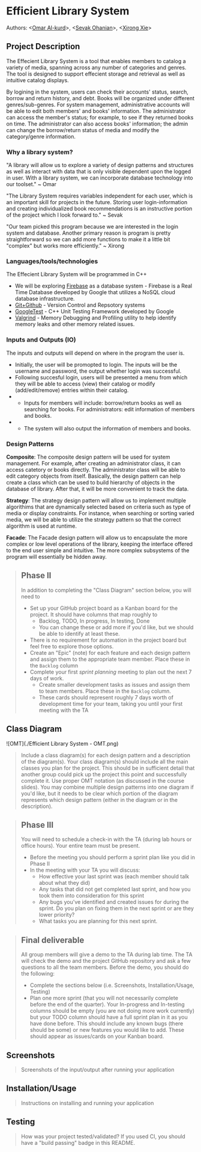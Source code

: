 # Efficient Library System
Authors: \<[Omar Al-kurd](https://github.com/omar-a-007)\>, \<[Sevak Ohanian](https://github.com/SevakOhanian7)\>, \<[Xirong Xie](https://github.com/xxie043)\>

## Project Description
The Effecient Library System is a tool that enables members to catalog a variety of media, spanning across any number of categories and genres. The tool is designed to support effecient storage and retrieval as well as intuitive catalog displays.

By logining in the system, users can check their accounts' status, search, borrow and return history, and debt. Books will be organized under different genres/sub-genres. For system management, administrative accounts will be able to edit both members' and books' information. The administrator can access the member's status; for example, to see if they returned books on time. The administrator can also access books' information; the admin can change the borrow/return status of media and modify the category/genre information.

### Why a library system?
"A library will allow us to explore a variety of design patterns and structures as well as interact with data that is only visible dependent upon the logged in user. With a library system, we can incorporate database technology into our toolset." ~ Omar

"The Library System requires variables independent for each user, which is an important skill for projects in the future. Storing user login-information and creating individualized book recommendations is an instructive portion of the project which I look forward to." ~ Sevak

"Our team picked this program because we are interested in the login system and database. Another primary reason is program is pretty straightforward so we can add more functions to make it a little bit "complex" but works more efficiently." ~ Xirong


 ### Languages/tools/technologies
 The Effecient Library System will be programmed in C++
 * We will be exploring [Firebase](https://firebase.google.com/docs/database/cpp/start) as a database system - Firebase is a Real Time Database developed by Google that utilizes a NoSQL cloud database infrastructure.
 * [Git+Github](https://github.com/) - Version Control and Repsotory systems
 * [GoogleTest](https://github.com/google/googletest) - C++ Unit Testing Framework developed by Google
 * [Valgrind](https://valgrind.org/) - Memory Debugging and Profiling utility to help identify memory leaks and other memory related issues.
 
 ### Inputs and Outputs (IO)
 The inputs and outputs will depend on where in the program the user is.
 * Initially, the user will be promopted to login. The inputs will be the username and password, the output whether login was successful.
 * Following succesful login, users will be presented a menu from which they will be able to access (view) their catalog or modify (add/edit/remove) entries within their catalog.
 * * Inputs for members will include: borrow/return books as well as searching for books. For administrators: edit information of members and books.
 * * The system will also output the information of members and books.
 
 ### Design Patterns
**Composite**: The composite design pattern will be used for system management. For example, after creating an administrator class, it can access catetory or books directly. The administrator class will be able to edit category objects from itself. Basically, the design pattern can help create a class which can be used to build hierarchy of objects in the database of library. After that, it will be more convenient to track the data. 

 **Strategy**: The strategy design pattern will allow us to implement multiple algorithims that are dynamically selected based on criteria such as type of media or display constraints. For instance, when searching or sorting varied media, we will be able to utilize the strategy pattern so that the correct algorithm is used at runtime. 
 
 **Facade**: The Facade design pattern will allow us to encapsulate the more complex or low level operations of the library, keeping the interface offered to the end user simple and intuitive. The more complex subsystems of the program will essentially be hidden away.

 > ## Phase II
 > In addition to completing the "Class Diagram" section below, you will need to 
 > * Set up your GitHub project board as a Kanban board for the project. It should have columns that map roughly to 
 >   * Backlog, TODO, In progress, In testing, Done
 >   * You can change these or add more if you'd like, but we should be able to identify at least these.
 > * There is no requirement for automation in the project board but feel free to explore those options.
 > * Create an "Epic" (note) for each feature and each design pattern and assign them to the appropriate team member. Place these in the `Backlog` column
 > * Complete your first *sprint planning* meeting to plan out the next 7 days of work.
 >   * Create smaller development tasks as issues and assign them to team members. Place these in the `Backlog` column.
 >   * These cards should represent roughly 7 days worth of development time for your team, taking you until your first meeting with the TA
## Class Diagram
![OMT](./Efficient Library System - OMT.png)

 > Include a class diagram(s) for each design pattern and a description of the diagram(s). Your class diagram(s) should include all the main classes you plan for the project. This should be in sufficient detail that another group could pick up the project this point and successfully complete it. Use proper OMT notation (as discussed in the course slides). You may combine multiple design patterns into one diagram if you'd like, but it needs to be clear which portion of the diagram represents which design pattern (either in the diagram or in the description). 
 
 > ## Phase III
 > You will need to schedule a check-in with the TA (during lab hours or office hours). Your entire team must be present. 
 > * Before the meeting you should perform a sprint plan like you did in Phase II
 > * In the meeting with your TA you will discuss: 
 >   - How effective your last sprint was (each member should talk about what they did)
 >   - Any tasks that did not get completed last sprint, and how you took them into consideration for this sprint
 >   - Any bugs you've identified and created issues for during the sprint. Do you plan on fixing them in the next sprint or are they lower priority?
 >   - What tasks you are planning for this next sprint.

 > ## Final deliverable
 > All group members will give a demo to the TA during lab time. The TA will check the demo and the project GitHub repository and ask a few questions to all the team members. 
 > Before the demo, you should do the following:
 > * Complete the sections below (i.e. Screenshots, Installation/Usage, Testing)
 > * Plan one more sprint (that you will not necessarily complete before the end of the quarter). Your In-progress and In-testing columns should be empty (you are not doing more work currently) but your TODO column should have a full sprint plan in it as you have done before. This should include any known bugs (there should be some) or new features you would like to add. These should appear as issues/cards on your Kanban board. 
 
 ## Screenshots
 > Screenshots of the input/output after running your application
 ## Installation/Usage
 > Instructions on installing and running your application
 ## Testing
 > How was your project tested/validated? If you used CI, you should have a "build passing" badge in this README.
 
